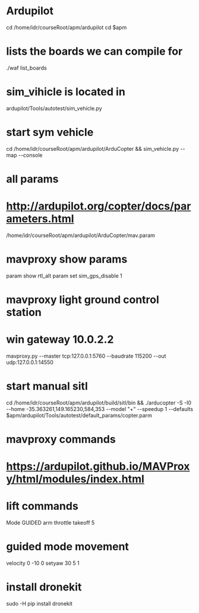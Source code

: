 # Ardupilot

cd /home/idr/courseRoot/apm/ardupilot
cd $apm

# lists the boards we can compile for
./waf list_boards

# sim_vihicle is located in
ardupilot/Tools/autotest/sim_vehicle.py

# start sym vehicle
cd /home/idr/courseRoot/apm/ardupilot/ArduCopter && sim_vehicle.py --map --console

# all params 
# http://ardupilot.org/copter/docs/parameters.html
/home/idr/courseRoot/apm/ardupilot/ArduCopter/mav.param

# mavproxy show params
param show rtl_alt
param set sim_gps_disable 1

# mavproxy light ground control station
# win gateway 10.0.2.2
mavproxy.py --master tcp:127.0.0.1:5760 --baudrate 115200 --out udp:127.0.0.1:14550

# start manual sitl
cd /home/idr/courseRoot/apm/ardupilot/build/sitl/bin && ./arducopter -S -I0 --home -35.363261,149.165230,584,353 --model "+" --speedup 1 --defaults $apm/ardupilot/Tools/autotest/default_params/copter.parm

# mavproxy commands
# https://ardupilot.github.io/MAVProxy/html/modules/index.html

# lift commands
Mode GUIDED
arm throttle
takeoff 5

# guided mode movement
velocity 0 -10 0
setyaw 30 5 1

# install dronekit
sudo -H pip install dronekit


